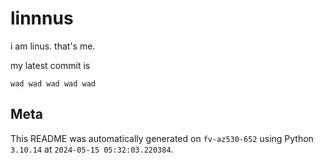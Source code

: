# linnnus

i am linus. that's me.

my latest commit is

```
wad wad wad wad wad
```

## Meta

This README was automatically generated on `fv-az530-652` using Python
`3.10.14` at `2024-05-15 05:32:03.220384`.
